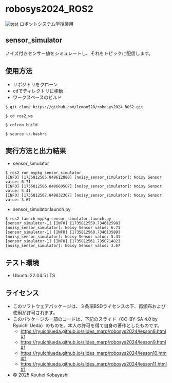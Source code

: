 # robosys2024_ROS2
[![test](https://github.com/lemon528/robosys2024/actions/workflows/test.yml/badge.svg)](https://github.com/lemon528/robosys2024/actions/workflows/test.yml)
ロボットシステム学授業用

## sensor_simulator
ノイズ付きセンサー値をシミュレートし、それをトピックに配信します。

## 使用方法
- リポジトリをクローン
- cdでディレクトリに移動
- ワークスペースのビルド

```
$ git clone https://github.com/lemon528/robosys2024_ROS2.git

$ cd ros2_ws

$ colcon build

$ source ~/.bashrc
```

## 実行方法と出力結果
- sensor_simulator
```
$ ros2 run mypkg sensor_simulator
[INFO] [1735812505.849612880] [noisy_sensor_simulator]: Noisy Sensor value: 6.71
[INFO] [1735812506.849660507] [noisy_sensor_simulator]: Noisy Sensor value: 5.41
[INFO] [1735812507.849832367] [noisy_sensor_simulator]: Noisy Sensor value: 3.67
```

- sensor_simulator.launch.py
```
$ ros2 launch mypkg sensor_simulator.launch.py
[sensor_simulator-1] [INFO] [1735812559.734612598] [noisy_sensor_simulator]: Noisy Sensor value: 6.71
[sensor_simulator-1] [INFO] [1735812560.734613589] [noisy_sensor_simulator]: Noisy Sensor value: 5.41
[sensor_simulator-1] [INFO] [1735812561.735071482] [noisy_sensor_simulator]: Noisy Sensor value: 3.67
```

## テスト環境
- Ubuntu 22.04.5 LTS

## ライセンス
- このソフトウェアパッケージは、３条項BSDライセンスの下、再頒布および使用が許可されます。
- このパッケージの一部のコードは、下記のスライド（CC-BY-SA 4.0 by Ryuichi Ueda）のものを、本人の許可を得て自身の著作としたものです。
    - https://ryuichiueda.github.io/slides_marp/robosys2024/lesson8.html#1
    - https://ryuichiueda.github.io/slides_marp/robosys2024/lesson9.html#1
    - https://ryuichiueda.github.io/slides_marp/robosys2024/lesson10.html#1
    - https://ryuichiueda.github.io/slides_marp/robosys2024/lesson11.html#1
- © 2025 Kouhei Kobayashi
